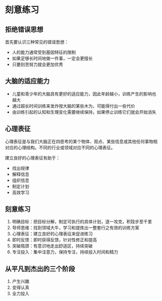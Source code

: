 # 刻意练习

## 拒绝错误思想

首先要认识三种常见的错误思想：

- 人的能力通常受到基因特征的限制
- 如果足够长时间地做一件事，一定会更擅长
- 只要刻苦努力就会更加优秀

## 大脑的适应能力

- 儿童和青少年的大脑具有更好的适应能力，因此年龄越小，训练产生的影响也越大
- 通过超长时间训练来发炸按大脑的某些木为，可能得付出一些代价
- 由训练引起的认知和生理变化需要继续保持，如果停止训练它们就会开始消失

## 心理表征

心理表征是与我们大脑正在四思考的某个物体、观点、某些信息或其他任何事物相对应的心理结构。不同的行业或领域对应不同的心理表征。

建立良好的心理表征有助于：

- 找出规律
- 解释信息
- 组织信息
- 制定计划
- 高效学习

## 刻意练习

1. 明确目标：把目标分解，制定可执行的具体计划，逐一攻克，积跬步至千里
1. 导师思维：找到领域大牛，学习和提炼出一整套行之有效的训练方案
1. 心理表征：建立良好的心理表征来促进练习
1. 即时反馈：即时获得反馈，针对性修正和提高
1. 突破瓶颈：有意识地走出舒适区，持续突破
1. 专注投入：集中注意力，保持专注，持续投入时间和精力

## 从平凡到杰出的三个阶段

1. 产生兴趣
1. 变得认真
1. 全力投入
